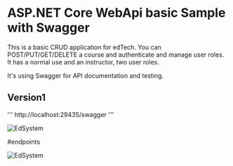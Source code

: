 # ASP.NET Core WebApi basic Sample with Swagger

This is a basic CRUD application for edTech. You can POST/PUT/GET/DELETE a course and authenticate and manage user roles.
It has a normal use and an instructor, two user roles.

It's using Swagger for API documentation and testing.

## Version1
''' http://localhost:29435/swagger '''

![EdSystem](./.ReadmeImgs/sw.png)

#endpoints

![EdSystem](./.ReadmeImgs/end.png)
